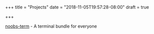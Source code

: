 +++
title = "Projects"
date = "2018-11-05T19:57:28-08:00"
draft = true

+++

[noobs-term](https://noobs-term.com) - A terminal bundle for everyone
